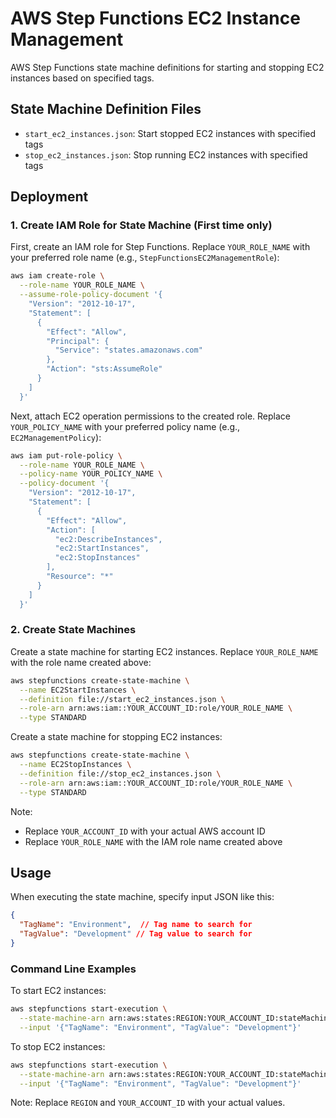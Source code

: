 # AWS Step Functions EC2 Instance Management

AWS Step Functions state machine definitions for starting and stopping EC2 instances based on specified tags.

## State Machine Definition Files

- `start_ec2_instances.json`: Start stopped EC2 instances with specified tags
- `stop_ec2_instances.json`: Stop running EC2 instances with specified tags

## Deployment

### 1. Create IAM Role for State Machine (First time only)

First, create an IAM role for Step Functions.
Replace `YOUR_ROLE_NAME` with your preferred role name (e.g., `StepFunctionsEC2ManagementRole`):

```bash
aws iam create-role \
  --role-name YOUR_ROLE_NAME \
  --assume-role-policy-document '{
    "Version": "2012-10-17",
    "Statement": [
      {
        "Effect": "Allow",
        "Principal": {
          "Service": "states.amazonaws.com"
        },
        "Action": "sts:AssumeRole"
      }
    ]
  }'
```

Next, attach EC2 operation permissions to the created role.
Replace `YOUR_POLICY_NAME` with your preferred policy name (e.g., `EC2ManagementPolicy`):

```bash
aws iam put-role-policy \
  --role-name YOUR_ROLE_NAME \
  --policy-name YOUR_POLICY_NAME \
  --policy-document '{
    "Version": "2012-10-17",
    "Statement": [
      {
        "Effect": "Allow",
        "Action": [
          "ec2:DescribeInstances",
          "ec2:StartInstances",
          "ec2:StopInstances"
        ],
        "Resource": "*"
      }
    ]
  }'
```

### 2. Create State Machines

Create a state machine for starting EC2 instances. Replace `YOUR_ROLE_NAME` with the role name created above:

```bash
aws stepfunctions create-state-machine \
  --name EC2StartInstances \
  --definition file://start_ec2_instances.json \
  --role-arn arn:aws:iam::YOUR_ACCOUNT_ID:role/YOUR_ROLE_NAME \
  --type STANDARD
```

Create a state machine for stopping EC2 instances:

```bash
aws stepfunctions create-state-machine \
  --name EC2StopInstances \
  --definition file://stop_ec2_instances.json \
  --role-arn arn:aws:iam::YOUR_ACCOUNT_ID:role/YOUR_ROLE_NAME \
  --type STANDARD
```

Note: 
- Replace `YOUR_ACCOUNT_ID` with your actual AWS account ID
- Replace `YOUR_ROLE_NAME` with the IAM role name created above

## Usage

When executing the state machine, specify input JSON like this:

```json
{
  "TagName": "Environment",  // Tag name to search for
  "TagValue": "Development" // Tag value to search for
}
```

### Command Line Examples

To start EC2 instances:

```bash
aws stepfunctions start-execution \
  --state-machine-arn arn:aws:states:REGION:YOUR_ACCOUNT_ID:stateMachine:EC2StartInstances \
  --input '{"TagName": "Environment", "TagValue": "Development"}'
```

To stop EC2 instances:

```bash
aws stepfunctions start-execution \
  --state-machine-arn arn:aws:states:REGION:YOUR_ACCOUNT_ID:stateMachine:EC2StopInstances \
  --input '{"TagName": "Environment", "TagValue": "Development"}'
```

Note: Replace `REGION` and `YOUR_ACCOUNT_ID` with your actual values.
